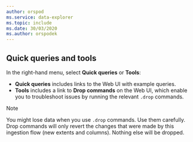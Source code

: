 ```yaml
---
author: orspod
ms.service: data-explorer
ms.topic: include
ms.date: 30/03/2020
ms.author: orspodek
---
```

## Quick queries and tools

In the right-hand menu, select **Quick queries** or **Tools**: 
   * **Quick queries** includes links to the Web UI with example queries.
   * **Tools** includes a link to **Drop commands** on the Web UI, which enable you to troubleshoot issues by running the relevant `.drop` commands.

   > [!NOTE]
   > You might lose data when you use `.drop` commands. Use them carefully.
   > Drop commands will only revert the changes that were made by this ingestion flow (new extents and columns). Nothing else will be dropped.
